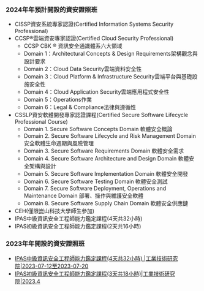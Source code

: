 ### 2024年年預計開設的資安證照班
- CISSP資安系統專家認證(Certified Information Systems Security Professional)
- CCSP®雲端資安專家認證(Certified Cloud Security Professional)
  - CCSP CBK ® 資訊安全通識體系六大領域
  - Domain 1：Architectural Concepts & Design Requirements架構觀念與設計要求
  - Domain 2：Cloud Data Security雲端資料安全性
  - Domain 3：Cloud Platform & Infrastructure Security雲端平台與基礎設施安全性
  - Domain 4：Cloud Application Security雲端應用程式安全性
  - Domain 5：Operations作業
  - Domain 6：Legal & Compliance法律與遵循性  
- CSSLP資安軟體開發專家認證課程(Certified Secure Software Lifecycle Professional Course)
  - Domain 1. Secure Software Concepts Domain 軟體安全概論
  - Domain 2. Secure Software Lifecycle and Risk Management Domain 安全軟體生命週期與風險管理
  - Domain 3. Secure Software Requirements Domain 軟體安全需求
  - Domain 4. Secure Software Architecture and Design Domain 軟體安全架構與設計
  - Domain 5. Secure Software Implementation Domain 軟體安全開發
  - Domain 6. Secure Software Testing Domain 軟體安全測試
  - Domain 7. Secure Software Deployment, Operations and Maintenance Domain 部署、操作與維護安全軟體
  - Domain 8. Secure Software Supply Chain Domain 軟體安全供應鏈
- CEH(僅限崑山科技大學師生參加)
- IPAS中級資訊安全工程師能力鑑定課程(4天共32小時)
- IPAS初級資訊安全工程師能力鑑定課程(2天共16小時)

### 2023年年開設的資安證照班
- [IPAS中級資訊安全工程師能力鑑定課程(4天共32小時) |工業技術研究院|2023-07-12至2023-07-20](https://idbtrain.stpi.narl.org.tw/4b1141b18591e59601862adad29b4615/classDetail.htm)
- [IPAS初級資訊安全工程師能力鑑定課程(3天共18小時)|工業技術研究院|2023.4]()
